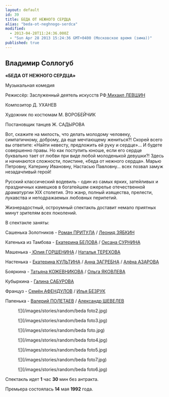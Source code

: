 ```yaml
---
layout: default
id: 39
title: БЕДА ОТ НЕЖНОГО СЕРДЦА
alias: "beda-ot-neghnogo-serdca"
modified: 
  - 2013-04-28T11:24:36.000Z
  - "Sun Apr 28 2013 15:24:36 GMT+0400 (Московское время (зима))"
published: true
---
```


## Владимир Соллогуб

**«БЕДА ОТ НЕЖНОГО СЕРДЦА»**

Музыкальная комедия

Режиссёр: Заслуженный деятель искусств РФ[ Михаил ЛЕВШИН](153-mihail-levshin.html)

Композитор Д. УХАНЕВ

Художник по костюмам М. ВОРОБЕЙЧИК

Постановщик танцев Ж. САДЫРОВА

Вот, скажите на милость, что делать молодому человеку, симпатичному, доброму, да еще мечтающему жениться?! Скорей всего вы ответите: «Найти невесту, предложить ей руку и сердце»… И будете совершенно правы. Но как поступить юноше, если его сердце буквально тает от любви при виде любой молоденькой девушки?! Здесь и начинаются сложности, поистине, «беда от нежного сердца». Марью Петровну, Катерину Ивановну, Настасью Павловну… всех позвал замуж незадачливый герой!

Русский классический водевиль - один из самых ярких, затейливых и праздничных камешков в богатейшем ожерелье отечественной драматургии ХIХ столетия. Это жанр, полный изящества, прелести, лукавства и неподражаемых любовных перипетий.

Жизнерадостный, остроумный спектакль доставит немало приятных минут зрителям всех поколений.

В спектакле заняты:

Сашенька Золотников - [Роман ПРИТУЛА](50-roman-pritula.html) / [Леонид ЗЯБКИН](67-leonid-zabkin.html)

Катенька из Тамбова - [Екатерина БЕЛОВА](23-belova-ekaterina.html) / [Оксана СУРНИНА](85-oksana-surnina.html)

Машенька -[ Юлия ГОРШЕНИНА](49-ylia-gorshenina.html) / [Наталья ТЕРЕХОВА](56-natasha-terehova.html)

Настенька - [Екатерина КУЛЬТИНА](81-ekaterina-kyltina.html) / [Анна ЗАГРЕБНА](79-anna-zagrebna.html) / [Алёна АЗАРОВА](86-alena-kiverskaia.html)

Бояркина - [Татьяна КОЖЕВНИКОВА](80-tatiana-kogevnikova.html) / [Ольга ЯКОВЛЕВА](89-olga-yakovleva.html)

Кубыркина - [Галина САБУРОВА](61-galina-saburova.html)

Француз - [Семён АФЕНДУЛОВ](22-afendulov-semen.html) / [Илья БЕЗРУК](83-bezryk-ilya.html)

Папенька - [Валерий ПОЛЕТАЕВ](82-valerii-poletaev.html) / [Александр ШЕВЕЛЕВ](87-aleksandr-shevelov.html)

<figure>
![](/images/stories/random/beda foto2.jpg)
</figure>

<figure>
![](/images/stories/random/beda foto3.jpg)
</figure>

<figure>
![](/images/stories/random/beda foto.jpg)
</figure>

<figure>
![](/images/stories/random/beda foto4.jpg)
</figure>

<figure>
![](/images/stories/random/beda foto5.jpg)
</figure>

<figure>
![](/images/stories/random/beda foto7.jpg)
</figure>

<figure>
![](/images/stories/random/beda foto6.jpg)
</figure>

Спектакль идет **1** час **30** мин без антракта.

Премьера состоялась **14** мая **1992** года.
